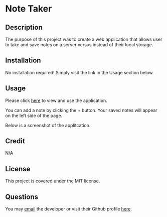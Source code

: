 # Note Taker

## Description

The purpose of this project was to create a web application that allows user to take and save notes on a server versus instead of their local storage.

## Installation

No installation required! Simply visit the link in the Usage section below.

## Usage

Please click [here](https://notezfordayz.herokuapp.com/) to view and use the application.

You can add a note by clicking the + button. Your saved notes will appear on the left side of the page.

Below is a screenshot of the applitcation.

[](./public/assets/images/screencapture-notezfordayz-herokuapp-2023-03-01-10_06_00.png)



## Credit

N/A

## License

This project is covered under the MIT license.

## Questions

You may [email](mailto:evanaherman@gmail.com) the developer or visit their Github profile [here](https://github.com/hermanea).
